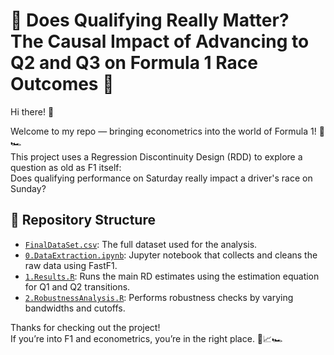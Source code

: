 # 🏁 Does Qualifying Really Matter? The Causal Impact of Advancing to Q2 and Q3 on Formula 1 Race Outcomes 🎯

Hi there! 👋

Welcome to my repo — bringing econometrics into the world of Formula 1! 🚦🏎️  
This project uses a Regression Discontinuity Design (RDD) to explore a question as old as F1 itself:  
Does qualifying performance on Saturday really impact a driver's race on Sunday?

## 📁 Repository Structure

- [`FinalDataSet.csv`](FinalDataSet.csv): The full dataset used for the analysis.
- [`0.DataExtraction.ipynb`](0.DataExtraction.ipynb): Jupyter notebook that collects and cleans the raw data using FastF1.
- [`1.Results.R`](1.Results.R): Runs the main RD estimates using the estimation equation for Q1 and Q2 transitions.
- [`2.RobustnessAnalysis.R`](2.RobustnessAnalysis.R): Performs robustness checks by varying bandwidths and cutoffs.

Thanks for checking out the project!  
If you’re into F1 and econometrics, you’re in the right place. 🧠📈🏎️


























